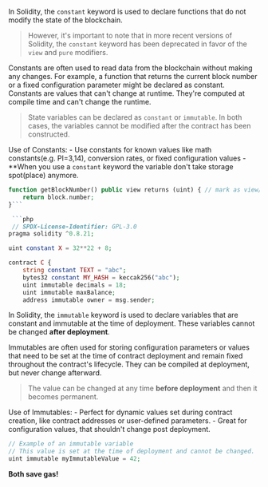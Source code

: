 In Solidity, the `constant` keyword is used to declare functions that do not modify the state of the blockchain. 
> However, it's important to note that in more recent versions of Solidity, the `constant` keyword has been deprecated in favor of the `view` and `pure` modifiers.

Constants are often used to read data from the blockchain without making any changes. For example, a function that returns the current block number or a fixed configuration parameter might be declared as constant.
Constants are values that can't change at runtime. They're computed at compile time and can't change the runtime.

> State variables can be declared as `constant` or `immutable`. In both cases, the variables cannot be modified after the contract has been constructed.
 
Use of Constants:
	- Use constants for known values like math constants(e.g. PI=3,14), conversion rates, or fixed configuration values
	- **When you use a `constant` keyword the variable don't take storage spot(place) anymore.
 
 
```php
function getBlockNumber() public view returns (uint) { // mark as view/constant - block.number won't chnage
    return block.number;
}```

 ```php
 // SPDX-License-Identifier: GPL-3.0
pragma solidity ^0.8.21;

uint constant X = 32**22 + 8;

contract C {
    string constant TEXT = "abc";
    bytes32 constant MY_HASH = keccak256("abc");
    uint immutable decimals = 18;
    uint immutable maxBalance;
    address immutable owner = msg.sender;
```

In Solidity, the `immutable` keyword is used to declare variables that are constant and immutable at the time of deployment. These variables cannot be changed **after deployment**.

Immutables are often used for storing configuration parameters or values that need to be set at the time of contract deployment and remain fixed throughout the contract's lifecycle.
They can be compiled at deployment, but never change afterward.

> The value can be changed at any time **before deployment** and then it becomes permanent.
 
Use of Immutables:
	- Perfect for dynamic values set during contract creation, like contract addresses or user-defined parameters.
	- Great for configuration values, that shouldn't change post deployment.
 
```php
// Example of an immutable variable
// This value is set at the time of deployment and cannot be changed.
uint immutable myImmutableValue = 42;
```

**Both save gas!**